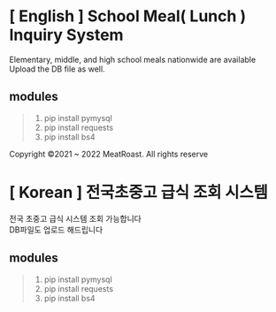 # [ English ] School Meal( Lunch ) Inquiry System       
   
Elementary, middle, and high school meals nationwide are available   
Upload the DB file as well.


## modules   
> 1. pip install pymysql   
> 2. pip install requests   
> 3. pip install bs4   


Copyright ©2021 ~ 2022 MeatRoast. All rights reserve


# [ Korean ] 전국초중고 급식 조회 시스템   

전국 초중고 급식 시스템 조회 가능합니다    
DB파일도 업로드 해드립니다   

## modules   
> 1. pip install pymysql   
> 2. pip install requests   
> 3. pip install bs4   
